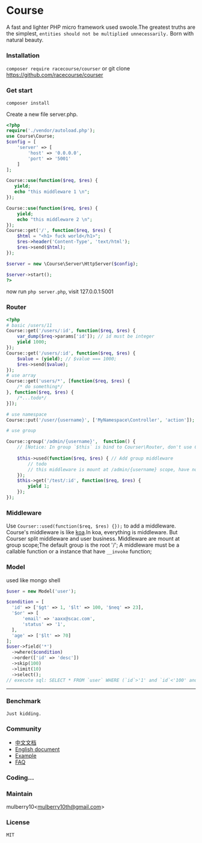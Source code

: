 # Course

A fast and lighter PHP micro framework used swoole.The greatest truths are the simplest,
 `entities should not be multiplied unnecessarily.` Born with natural beauty.

### Installation
`composer require racecourse/courser` or git clone https://github.com/racecourse/courser
### Get start

`composer install` 

Create a new file server.php.

```php
<?php
require('./vendor/autoload.php');
use Course\Course;
$config = [
    'server' => [
        'host' => '0.0.0.0',
        'port' => '5001'
    ]
];

Course::use(function($req, $res) {
   yield;
   echo "this middleware 1 \n";
});

Course::use(function($req, $res) {
    yield;
    echo "this middleware 2 \n";
});
Course::get('/', function($req, $res) {
    $html = "<h1> fuck world</h1>";
    $res->header('Content-Type', 'text/html');
    $res->send($html);
});

$server = new \Course\Server\HttpServer($config);

$server->start();
?>
```
now run `php server.php`, visit 127.0.0.1:5001

### Router


```php
<?php
# basic /users/11
Course::get('/users/:id', function($req, $res) {
    var_dump($req->params['id']); // id must be integer
    yield 1000;
});
Course::get('/users/:id', function($req, $res) {
    $value = (yield); // $value === 1000;
    $res->send($value);
});
# use array
Course::get('users/*', [function($req, $res) {
    /* do something*/
}, function($req, $res) {
    /*...todo*/
}]);

# use namespace
Course::put('/user/{username}', ['MyNamespace\Controller', 'action']);

# use group

Course::group('/admin/{username}',  function() {
    // [Notice: In group `$this` is bind to Courser\Router, don't use Courser::[method]()]
    
    $this->used(function($req, $res) { // Add group middleware
        // todo
        // this middleware is mount at /admin/{username} scope, have not effect outside of this group.
    });
    $this->get('/test/:id', function($req, $res) {
        yield 1;
    });
});
 ```
 
### Middleware
    
   Use `Courser::used(function($req, $res) {});` to add a middleware.
   Course's middleware is like [koa](https://github.com/koajs/koa).In koa, everything is middleware.
   But Courser split middleware and user business. Middleware are mount at group scope;The default group 
   is the root '/';
   A middleware must be a callable function or a instance that have `__invoke` function;
 
### Model
 
 used like mongo shell
 
  ```php
  $user = new Model('user');

$condition = [
    'id' => ['$gt' => 1, '$lt' => 100, '$neq' => 23],
    '$or' => [
        'email' => 'aaxx@scac.com',
        'status' => '1',
    ],
    'age' => ['$lt' => 70]
];
  $user->field('*')
    ->where($condition)
    ->order(['id' => 'desc'])
    ->skip(100)
    ->limit(10)
    ->select();
// execute sql: SELECT * FROM `user` WHERE (`id`>'1' and `id`<'100' and `id`!='23') or (`email`='aaxx@scac.com' and `status`='1') and (`age`<'70') ORDER BY `id` DESC limit 10 offset 100;

   ```
-------

### Benchmark
    
    Just kidding.
     


### Community

 - [中文文档]()
 - [English document]()
 - [Example]()
 - [FAQ](https://github.com/shipmen/Course/issues)
 
### Coding...

### Maintain

mulberry10<[mulberry10th@gmail.com]()>

### License
    MIT
